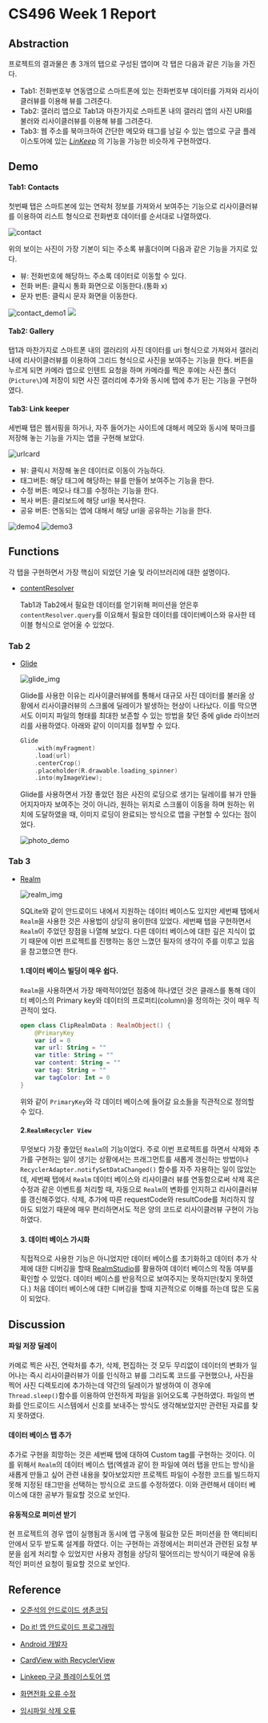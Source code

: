 # CS496 Week 1 Report

## Abstraction

프로젝트의 결과물은 총 3개의 탭으로 구성된 앱이며 각 탭은 다음과 같은 기능을 가진다.

* Tab1: 전화번호부 연동앱으로 스마트폰에 있는 전화번호부 데이터를 가져와 리사이클러뷰를 이용해 뷰를 그려준다.
* Tab2: 갤러리 앱으로 Tab1과 마찬가지로 스마트폰 내의 갤러리 앱의 사진 URI를 불러와 리사이클러뷰를 이용해 뷰를 그려준다.
* Tab3: 웹 주소를 북마크하여 간단한 메모와 태그를 남길 수 있는 앱으로 구글 플레이스토어에 있는 *[LinKeep](https://play.google.com/store/apps/details?id=com.francescopennella.linkeep)* 의 기능을 가능한 비슷하게 구현하였다.



## Demo

#### Tab1: Contacts

첫번째 탭은 스마트본에 있는 연락처 정보를 가져와서 보여주는 기능으로 리사이클러뷰를 이용하여 리스트 형식으로 전화번호 데이터를 순서대로 나열하였다. 

![contact](https://raw.githubusercontent.com/Jaegoomon/cs496_week1/master/demo_source/contact_card2.png)

위의 보이는 사진이 가장 기본이 되는 주소록 뷰홀더이며 다음과 같은 기능을 가지로 있다.

* 뷰: 전화번호에 해당하느 주소록 데이터로 이동할 수 있다. 
* 전화 버튼: 클릭시 통화 화면으로 이동한다.(통화 x)
* 문자 번튼: 클릭시 문자 화면을 이동한다.

![contact_demo1](https://raw.githubusercontent.com/Jaegoomon/cs496_week1/master/demo_source/demo1.gif) ![](https://raw.githubusercontent.com/Jaegoomon/cs496_week1/master/demo_source/demo2.gif)



#### Tab2: Gallery

탭1과 마찬가지로 스마트폰 내의 갤러리의 사진 데이터를 uri 형식으로 가져와서 갤러리 내에 리사이클러뷰를 이용하여 그리드 형식으로 사진을 보여주는 기능을 한다. 버튼을 누르게 되면 카메라 앱으로 인텐트 요청을 하며 카메라를 찍은 후에는 사진 폴더(`Picture\`)에  저장이 되면 사진 갤러리에 추가와 동시에 탭에 추가 된는 기능을 구현하였다.



#### Tab3: Link keeper

세번째 탭은 웹서핑을 하거나, 자주 들어가는 사이트에 대해서 메모와 동시에 북마크를 저장해 놓는 기능을 가지는 앱을 구현해 보았다. 

![urlcard](https://raw.githubusercontent.com/Jaegoomon/cs496_week1/master/demo_source/url_card.png)

* 뷰: 클릭시 저장해 놓은 데이터로 이동이 가능하다.
* 태그버튼: 해당 태그에 해당하는 뷰를 만들어 보여주는 기능을 한다.
* 수정 버튼: 메모나 태그를 수정하는 기능을 한다.
* 복사 버튼: 클리보드에 해당 url을 복사한다.
* 공유 버튼: 연동되는 앱에 대해서 해당 url을 공유하는 기능을 한다.

![demo4](https://raw.githubusercontent.com/Jaegoomon/cs496_week1/master/demo_source/demo4.gif) ![demo3](https://raw.githubusercontent.com/Jaegoomon/cs496_week1/master/demo_source/demo3.gif)



## Functions

각 탭을 구현하면서 가장 핵심이 되었던 기술 및 라이브러리에 대한 설명이다.

* [contentResolver](https://developer.android.com/guide/topics/providers/content-provider-basics?hl=ko)

  Tab1과 Tab2에서 필요한 데이터를 얻기위해 퍼미션을 얻은후 `contentResolver.query`를 이요해서 필요한 데이터를 데이터베이스와 유사한 테이블 형식으로 얻어올 수 있었다.

### Tab 2

* [Glide](https://github.com/bumptech/glide)

  ![glide_img](https://raw.githubusercontent.com/bumptech/glide/master/static/glide_logo.png)

  Glide를 사용한 이유는 리사이클러뷰에를 통해서 대규모 사진 데이터를 불러올 상황에서 리사이클러뷰의 스크롤에 딜레이가 발생하는 현상이 나타났다. 이를 막으면서도 이미지 파일의 형태를 최대한 보존할 수 있는 방법을 찾던 중에 glide 라이브러리를 사용하였다. 아래와 같이 이미지를 첨부할 수 있다.

  ```kotlin
  Glide
      .with(myFragment)
      .load(url)
      .centerCrop()
      .placeholder(R.drawable.loading_spinner)
      .into(myImageView);
  ```

  Glide를 사용하면서 가장 좋았던 점은 사진의 로딩으로 생기는 딜레이를 뷰가 만들어지자마자 보여주는 것이 아니라, 원하는 위치로 스크롤이 이동을 하며 원하는 위치에 도달하였을 때, 이미지 로딩이 완료되는 방식으로 앱을 구현할 수 있다는 점이었다.

  ![photo_demo](https://raw.githubusercontent.com/Jaegoomon/cs496_week1/master/demo_source/report1.gif)


### Tab 3

* [Realm](https://realm.io/kr/)

  ![realm_img](https://avatars1.githubusercontent.com/u/7575099?s=200&v=4)

  SQLite와 같이 안드로이드 내에서 지원하는 데이터 베이스도 있지만 세번째 탭에서 `Realm`을 사용한 것은 사용법이 상당히 용이한데 있었다. 세번째 탭을 구현하면서 `Realm`이 주었던 장점을 나열해 보았다. 다른 데이터 베이스에 대한 깊은 지식이 없기 때문에 이번 프로젝트를 진행하는 동안 느꼈던 필자의 생각이 주를 이루고 있음을 참고했으면 한다.

  

  #### 1.데이터 베이스 빌딩이 매우 쉽다.

  `Realm`을 사용하면서 가장 매력적이었던 점중에 하나였던 것은 클래스를 통해 데이터 베이스의 Primary key와 데이터의 프로퍼티(column)을 정의하는 것이 매우 직관적이 었다.

  ```kotlin
  open class ClipRealmData : RealmObject() {
      @PrimaryKey
      var id = 0
      var url: String = ""
      var title: String = ""
      var content: String = ""
      var tag: String = ""
      var tagColor: Int = 0
  }
  ```

  위와 같이 `PrimaryKey`와 각 데이터 베이스에 들어갈 요소들을 직관적으로 정의할 수 있다. 

  #### 2.`RealmRecycler View`

  무엇보다 가장 좋았던  `Realm`의 기능이었다. 주로 이번 프로젝트를 하면서 삭제와 추가를 구현하는 일이 생기는 상황에서는 프래그먼트를 새롭게 갱신하는 방법이나 `RecyclerAdapter.notifySetDataChanged()` 함수를 자주 자용하는 일이 많았는데, 세번째 탭에서 `Realm` 데이터 베이스와 리사이클러 뷰를 연동함으로써 삭제 혹은 수정과 같은 이벤트를 처리할 때, 자동으로 `Realm`의 변화를 인지하고 리사이클러뷰를 갱신해주었다. 삭제, 추가에 따른 requestCode와 resultCode를 처리하지 않아도 되었기 때문에 매우 편리하면서도 적은 양의 코드로 리사이클러뷰 구현이 가능하였다.

  #### 3. 데이터 베이스 가시화

  직접적으로 사용한 기능은 아니었지만 데이터 베이스를 초기화하고 데이터 추가 삭제에 대한 디버깅을 할때 [RealmStudio](https://docs.realm.io/sync/realm-studio)를 활용하여 데이터 베이스의 작동 여부를 확인할 수 있었다. 데이터 베이스를 반응적으로 보여주지는 못하지만(찾지 못하였다.) 처음 데이터 베이스에 대한 디버깅을 할때 지관적으로 이해를 하는데 많은 도움이 되었다.

  

## Discussion

#### 파일 저장 딜레이

카메로 찍은 사진, 연락처를 추가, 삭제, 편집하는 것 모두 무리없이 데이터의 변화가 일어나는 즉시 리사이클러뷰가 이를 인식하고 뷰를 그리도록 코드를 구현했으나, 사진을 찍어 사진 디렉토리에 추가하는데 약간의 딜레이가 발생하여 이 경우에 `Thread.sleep()`함수를 이용하여 안전하게 파일을 읽어오도록 구현하였다. 파일의 변화를 안드로이드 시스템에서 신호를 보내주는 방식도 생각해보았지만 관련된 자료를 찾지 못하였다.

#### 데이터 베이스 탭 추가

추가로 구현을 희망하는 것은 세번째 탭에 대하여 Custom tag를 구현하는 것이다. 이를 위해서 `Realm`의 데이터 베이스 탭(엑셀과 같이 한 파일에 여러 탭을 만드는 방식)을 새롭게 만들고 싶어 관련 내용을 찾아보았지만 프로젝트 파일이 수정한 코드를 빌드하지 못해 지정된 태그만을 선택하는 방식으로 코드를 수정하였다. 이와 관련해서 데이터 베이스에 대한 공부가 필요할 것으로 보인다.

#### 유동적으로 퍼미션 받기

현 프로젝트의 경우 앱이 실행됨과 동시에 앱 구동에 필요한 모든 퍼미션을 한 액티비티 안에서 모두 받도록 설계를 하였다. 이는 구현하는 과정에서는 퍼미션과 관련된 요청 부분을 쉽게 처리할 수 있었지만 사용자 경험을 상당히 떨어뜨리는 방식이기 때문에 유동적인 퍼미션 요청이 필요할 것으로 보인다.

## Reference

* [오준석의 안드로이드 생존코딩](http://www.yes24.com/Product/Goods/64494679)
* [Do it! 앱 안드로이드 프로그래밍](http://www.yes24.com/Product/Goods/89393757)

* [Android 개발자](https://developer.android.com/?hl=ko)
* [CardView with RecyclerView](https://medium.com/inside-ppl-b7/recyclerview-inside-fragment-with-android-studio-680cbed59d84)
* [Linkeep 구글 플레이스토어 앱](https://play.google.com/store/apps/details?id=com.francescopennella.linkeep&hl=ko)
* [화면전화 오류 수정](http://jinyongjeong.github.io/2018/09/30/configchange_option/)
* [임시파일 삭제 오류](https://stackoverflow.com/questions/7131930/get-the-file-size-in-android-sdk/23559921)









